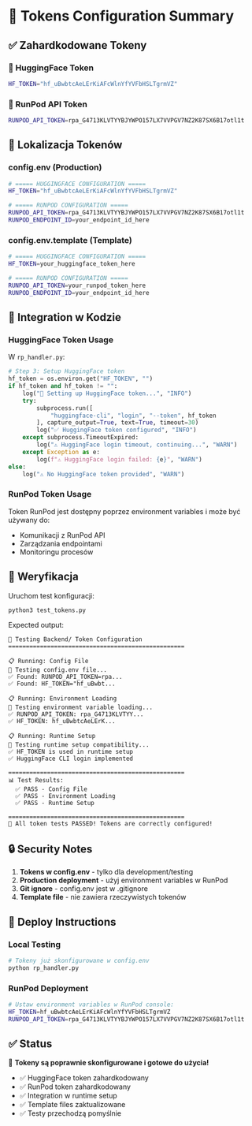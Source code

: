 # 🔐 Tokens Configuration Summary

## ✅ Zahardkodowane Tokeny

### 🤗 HuggingFace Token
```bash
HF_TOKEN="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"
```

### 🚀 RunPod API Token  
```bash
RUNPOD_API_TOKEN=rpa_G4713KLVTYYBJYWPO157LX7VVPGV7NZ2K87SX6B17otl1t
```

## 📁 Lokalizacja Tokenów

### config.env (Production)
```bash
# ===== HUGGINGFACE CONFIGURATION =====
HF_TOKEN="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"

# ===== RUNPOD CONFIGURATION =====
RUNPOD_API_TOKEN=rpa_G4713KLVTYYBJYWPO157LX7VVPGV7NZ2K87SX6B17otl1t
RUNPOD_ENDPOINT_ID=your_endpoint_id_here
```

### config.env.template (Template)
```bash
# ===== HUGGINGFACE CONFIGURATION =====
HF_TOKEN=your_huggingface_token_here

# ===== RUNPOD CONFIGURATION =====
RUNPOD_API_TOKEN=your_runpod_token_here
RUNPOD_ENDPOINT_ID=your_endpoint_id_here
```

## 🔧 Integration w Kodzie

### HuggingFace Token Usage
W `rp_handler.py`:
```python
# Step 3: Setup HuggingFace token
hf_token = os.environ.get("HF_TOKEN", "")
if hf_token and hf_token != "":
    log("🤗 Setting up HuggingFace token...", "INFO")
    try:
        subprocess.run([
            "huggingface-cli", "login", "--token", hf_token
        ], capture_output=True, text=True, timeout=30)
        log("✅ HuggingFace token configured", "INFO")
    except subprocess.TimeoutExpired:
        log("⚠️ HuggingFace login timeout, continuing...", "WARN")
    except Exception as e:
        log(f"⚠️ HuggingFace login failed: {e}", "WARN")
else:
    log("⚠️ No HuggingFace token provided", "WARN")
```

### RunPod Token Usage
Token RunPod jest dostępny poprzez environment variables i może być używany do:
- Komunikacji z RunPod API
- Zarządzania endpointami
- Monitoringu procesów

## 🧪 Weryfikacja

Uruchom test konfiguracji:
```bash
python3 test_tokens.py
```

Expected output:
```
🚀 Testing Backend/ Token Configuration
==================================================

📋 Running: Config File
🧪 Testing config.env file...
✅ Found: RUNPOD_API_TOKEN=rpa...
✅ Found: HF_TOKEN="hf_uBwbt...

📋 Running: Environment Loading
🧪 Testing environment variable loading...
✅ RUNPOD_API_TOKEN: rpa_G4713KLVTYY...
✅ HF_TOKEN: hf_uBwbtcAeLErK...

📋 Running: Runtime Setup
🧪 Testing runtime setup compatibility...
✅ HF_TOKEN is used in runtime setup
✅ HuggingFace CLI login implemented

==================================================
📊 Test Results:
  ✅ PASS - Config File
  ✅ PASS - Environment Loading  
  ✅ PASS - Runtime Setup

==================================================
🎉 All token tests PASSED! Tokens are correctly configured!
```

## 🔒 Security Notes

1. **Tokens w config.env** - tylko dla development/testing
2. **Production deployment** - użyj environment variables w RunPod
3. **Git ignore** - config.env jest w .gitignore
4. **Template file** - nie zawiera rzeczywistych tokenów

## 🚀 Deploy Instructions

### Local Testing
```bash
# Tokeny już skonfigurowane w config.env
python rp_handler.py
```

### RunPod Deployment
```bash
# Ustaw environment variables w RunPod console:
HF_TOKEN=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
RUNPOD_API_TOKEN=rpa_G4713KLVTYYBJYWPO157LX7VVPGV7NZ2K87SX6B17otl1t
```

## ✅ Status

🎉 **Tokeny są poprawnie skonfigurowane i gotowe do użycia!**

- ✅ HuggingFace token zahardkodowany
- ✅ RunPod token zahardkodowany  
- ✅ Integration w runtime setup
- ✅ Template files zaktualizowane
- ✅ Testy przechodzą pomyślnie